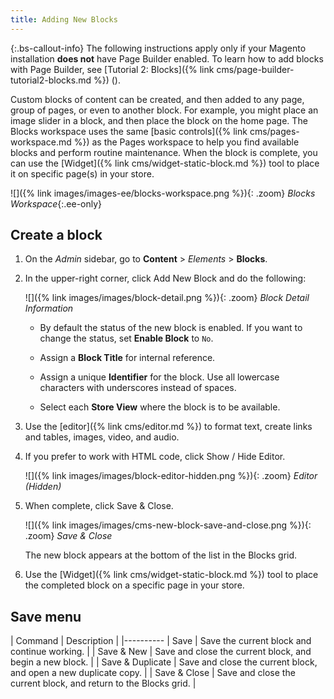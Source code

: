 ```yaml
---
title: Adding New Blocks
---
```


{:.bs-callout-info}
The following instructions apply only if your Magento installation **does not** have Page Builder  enabled. To learn how to add blocks with Page Builder, see [Tutorial 2: Blocks]({% link cms/page-builder-tutorial2-blocks.md %}) (<span class="ee-only"></span>).

Custom blocks of content can be created, and then added to any page, group of pages, or even to another block. For example, you might place an image slider in a block, and then place the block on the home page. The Blocks workspace uses the same [basic controls]({% link cms/pages-workspace.md %}) as the Pages workspace to help you find available blocks and perform routine maintenance. When the block is complete, you can use the [Widget]({% link cms/widget-static-block.md %}) tool to place it on specific page(s) in your store.

![]({% link images/images-ee/blocks-workspace.png %}){: .zoom}
_Blocks Workspace_{:.ee-only}

## Create a block

1. On the _Admin_ sidebar, go to **Content** > _Elements_ > **Blocks**.

1. In the upper-right corner, click <span class="btn">Add New Block</span> and do the following:

   ![]({% link images/images/block-detail.png %}){: .zoom}
   _Block Detail Information_

   - By default the status of the new block is enabled. If you want to change the status, set **Enable Block** to `No`.

   - Assign a **Block Title** for internal reference.

   - Assign a unique **Identifier** for the block. Use all lowercase characters with underscores instead of spaces.

   - Select each **Store View** where the block is to be available.

1. Use the [editor]({% link cms/editor.md %}) to format text, create links and tables, images, video, and audio.

1. If you prefer to work with HTML code, click <span class="btn">Show / Hide Editor</span>.

    ![]({% link images/images/block-editor-hidden.png %}){: .zoom}
    _Editor (Hidden)_

1. When complete, click <span class="btn">Save & Close</span>.

    ![]({% link images/images/cms-new-block-save-and-close.png %}){: .zoom}
    _Save & Close_

    The new block appears at the bottom of the list in the Blocks grid.

1. Use the [Widget]({% link cms/widget-static-block.md %}) tool to place the completed block on a specific page in your store.

## Save menu

| Command | Description |
|----------
| Save | Save the current block and continue working. |
| Save & New | Save and close the current block, and begin a new block. |
| Save & Duplicate | Save and close the current block, and open a new duplicate copy. |
| Save & Close | Save and close the current block, and return to the Blocks grid. |
